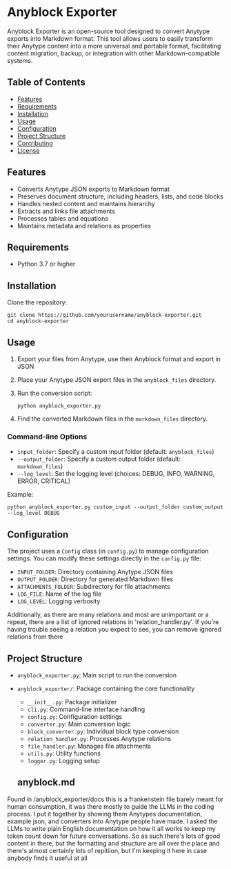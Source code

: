 # Anyblock Exporter

Anyblock Exporter is an open-source tool designed to convert Anytype exports into Markdown format. This tool allows users to easily transform their Anytype content into a more universal and portable format, facilitating content migration, backup, or integration with other Markdown-compatible systems.

## Table of Contents

- [Features](#features)
- [Requirements](#requirements)
- [Installation](#installation)
- [Usage](#usage)
- [Configuration](#configuration)
- [Project Structure](#project-structure)
- [Contributing](#contributing)
- [License](#license)

## Features

- Converts Anytype JSON exports to Markdown format
- Preserves document structure, including headers, lists, and code blocks
- Handles nested content and maintains hierarchy
- Extracts and links file attachments
- Processes tables and equations
- Maintains metadata and relations as properties

## Requirements

- Python 3.7 or higher

## Installation

Clone the repository:
   ```
   git clone https://github.com/yourusername/anyblock-exporter.git
   cd anyblock-exporter
   ```

## Usage

1. Export your files from Anytype, use their Anyblock format and export in JSON

2. Place your Anytype JSON export files in the `anyblock_files` directory.

4. Run the conversion script:
   ```
   python anyblock_exporter.py
   ```

4. Find the converted Markdown files in the `markdown_files` directory.

### Command-line Options

- `input_folder`: Specify a custom input folder (default: `anyblock_files`)
- `--output_folder`: Specify a custom output folder (default: `markdown_files`)
- `--log_level`: Set the logging level (choices: DEBUG, INFO, WARNING, ERROR, CRITICAL)

Example:
```
python anyblock_exporter.py custom_input --output_folder custom_output --log_level DEBUG
```

## Configuration

The project uses a `Config` class (in `config.py`) to manage configuration settings. You can modify these settings directly in the `config.py` file:

- `INPUT_FOLDER`: Directory containing Anytype JSON files
- `OUTPUT_FOLDER`: Directory for generated Markdown files
- `ATTACHMENTS_FOLDER`: Subdirectory for file attachments
- `LOG_FILE`: Name of the log file
- `LOG_LEVEL`: Logging verbosity

Additionally, as there are many relations and most are unimportant or a repeat, there are a list of ignored relations in 'relation_handler.py'. If you're having trouble seeing a relation you expect to see, you can remove ignored relations from there

## Project Structure

- `anyblock_exporter.py`: Main script to run the conversion
- `anyblock_exporter/`: Package containing the core functionality
  - `__init__.py`: Package initializer
  - `cli.py`: Command-line interface handling
  - `config.py`: Configuration settings
  - `converter.py`: Main conversion logic
  - `block_converter.py`: Individual block type conversion
  - `relation_handler.py`: Processes Anytype relations
  - `file_handler.py`: Manages file attachments
  - `utils.py`: Utility functions
  - `logger.py`: Logging setup

  ## anyblock.md

Found in /anyblock_exporter/docs this is a frankenstein file barely meant for human consumption, it was there mostly to guide the LLMs in the coding process. I put it together by showing them Anytypes documentation, example json, and converters into Anytype people have made. I asked the LLMs to write plain English documentation on how it all works to keep my token count down for future conversations. So as such there's lots of good content in there, but the formatting and structure are all over the place and there's almost certainly lots of repitiion, but I'm keeping it here in case anybody finds it useful at all
